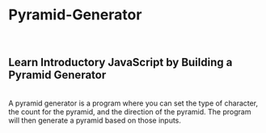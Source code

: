 # Pyramid-Generator 
<br><h2>Learn Introductory JavaScript by Building a Pyramid Generator</h2>
<br>
A pyramid generator is a program where you can set the type of character, the count for the pyramid, and the direction of the pyramid. The program will then generate a pyramid based on those inputs.
